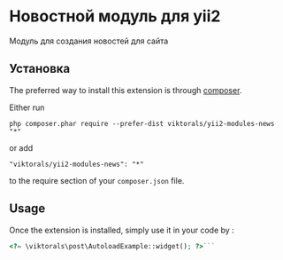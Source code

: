 Новостной модуль для yii2
====================
Модуль для создания новостей для сайта

Установка
------------

The preferred way to install this extension is through [composer](http://getcomposer.org/download/).

Either run

```
php composer.phar require --prefer-dist viktorals/yii2-modules-news "*"
```

or add

```
"viktorals/yii2-modules-news": "*"
```

to the require section of your `composer.json` file.


Usage
-----

Once the extension is installed, simply use it in your code by  :

```php
<?= \viktorals\post\AutoloadExample::widget(); ?>```
